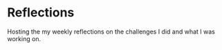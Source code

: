 # Reflections

Hosting the my weekly reflections on the challenges I did and what I was working
on.
